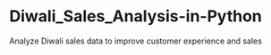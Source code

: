 # Diwali_Sales_Analysis-in-Python

Analyze Diwali sales data to improve customer experience and sales
